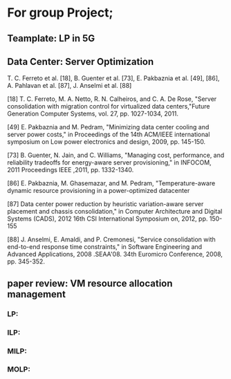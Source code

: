 # For group Project;

## Teamplate: LP in 5G

## Data Center: Server Optimization
T. C. Ferreto et al. [18], B. Guenter et al. [73],
E. Pakbaznia et al. [49], [86], A. Pahlavan et
al. [87], J. Anselmi et al. [88]

[18] T. C. Ferreto, M. A. Netto, R. N. Calheiros, and C. A. De Rose,
"Server consolidation with migration control for virtualized data centers,"Future Generation Computer Systems, vol. 27, pp. 1027-1034, 2011.

[49] E. Pakbaznia and M. Pedram, "Minimizing data center cooling and
server power costs," in Proceedings of the 14th ACM/IEEE international
symposium on Low power electronics and design, 2009, pp. 145-150.

[73] B. Guenter, N. Jain, and C. Williams, "Managing cost, performance,
and reliability tradeoffs for energy-aware server provisioning," in INFOCOM,
2011 Proceedings IEEE ,2011, pp. 1332-1340.

[86] E. Pakbaznia, M. Ghasemazar, and M. Pedram, "Temperature-aware
dynamic resource provisioning in a power-optimized datacenter

[87] Data center power
reduction by heuristic variation-aware server placement and chassis consolidation," in Computer Architecture and Digital Systems (CADS), 2012
16th CSI International Symposium on, 2012, pp. 150-155

[88] J. Anselmi, E. Amaldi, and P. Cremonesi, "Service consolidation
with end-to-end response time constraints," in Software Engineering and
Advanced Applications, 2008 .SEAA'08. 34th Euromicro Conference, 2008, pp.
345-352.

## paper review: VM resource allocation management
### LP:
### ILP:
### MILP:
### MOLP:

#